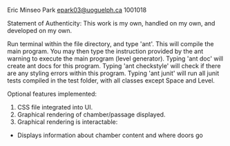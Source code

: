 Eric Minseo Park
epark03@uoguelph.ca
1001018


Statement of Authenticity: This work is my own, handled on my own, and developed on my own.


Run terminal within the file directory, and type 'ant'.
This will compile the main program. You may then type the instruction provided by the ant warning to execute the main program (level generator).
Typing 'ant doc' will create ant docs for this program.
Typing 'ant checkstyle' will check if there are any styling errors within this program.
Typing 'ant junit' will run all junit tests compiled in the test folder, with all classes except Space and Level.

Optional features implemented:
1. CSS file integrated into UI.
2. Graphical rendering of chamber/passage displayed.
3. Graphical rendering is interactable:
- Displays information about chamber content and where doors go